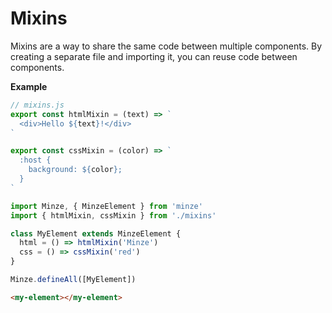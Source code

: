 # Mixins

Mixins are a way to share the same code between multiple components. By creating a separate file and importing it, you can reuse code between components.

**Example**

```js
// mixins.js
export const htmlMixin = (text) => `
  <div>Hello ${text}!</div>
`

export const cssMixin = (color) => `
  :host {
    background: ${color};
  }
`
```

```js
import Minze, { MinzeElement } from 'minze'
import { htmlMixin, cssMixin } from './mixins'

class MyElement extends MinzeElement {
  html = () => htmlMixin('Minze')
  css = () => cssMixin('red')
}

Minze.defineAll([MyElement])
```

```html
<my-element></my-element>
```
